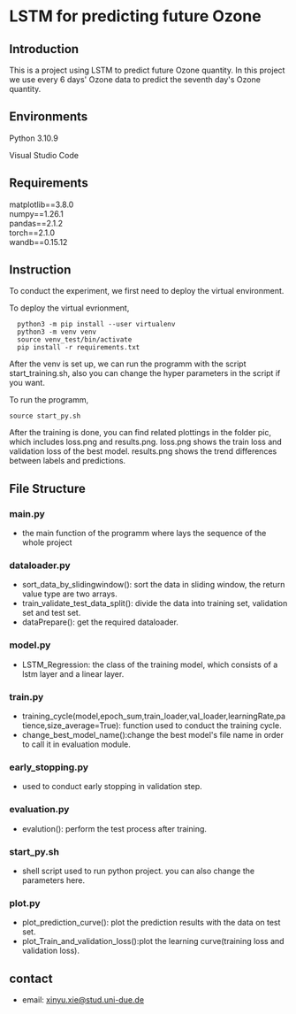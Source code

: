 # LSTM for predicting future Ozone
## Introduction
<p>This is a project using LSTM to predict future Ozone quantity. In this project we use every 6 days' Ozone data to predict the seventh day's Ozone quantity.

## Environments
Python 3.10.9
<P>Visual Studio Code

## Requirements
matplotlib==3.8.0<br>
numpy==1.26.1<br>
pandas==2.1.2<br>
torch==2.1.0<br>
wandb==0.15.12<br>

## Instruction
<p>To conduct the experiment, we first need to deploy the virtual environment.</p>
To deploy the virtual evrionment,

  ```
    python3 -m pip install --user virtualenv
    python3 -m venv venv
    source venv_test/bin/activate
    pip install -r requirements.txt
  ```

<p>After the venv is set up, we can run the programm with the script start_training.sh, also you can change the hyper parameters in the script if you want.</p>
To run the programm,

  ```
  source start_py.sh
  ```
<p>After the training is done, you can find related plottings in the folder pic, which includes loss.png and results.png. loss.png shows the train loss and validation loss of the best model. results.png shows the trend differences between labels and predictions.</p>

## File Structure
### main.py<br>
- the main function of the programm where lays the sequence of the whole project<br>
### dataloader.py <br>
- sort_data_by_slidingwindow(): sort the data in sliding window, the return value type are two arrays.
- train_validate_test_data_split(): divide the data into training set, validation set and test set.
- dataPrepare(): get the required dataloader.
### model.py
-  LSTM_Regression: the class of the training model, which consists of a lstm layer and a linear layer.
### train.py
- training_cycle(model,epoch_sum,train_loader,val_loader,learningRate,patience,size_average=True): function used to conduct the training cycle.
- change_best_model_name():change the best model's file name in order to call it in evaluation module.
### early_stopping.py
- used to conduct early stopping in validation step.
### evaluation.py
- evalution(): perform the test process after training.

### start_py.sh
- shell script used to run python project. you can also change the parameters here.
### plot.py
- plot_prediction_curve(): plot the prediction results with the data on test set.
- plot_Train_and_validation_loss():plot the learning curve(training loss and validation loss).
## contact
- email: xinyu.xie@stud.uni-due.de
